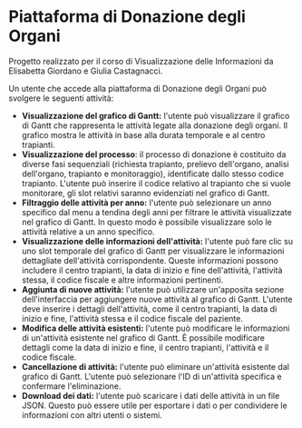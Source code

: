 # Piattaforma di Donazione degli Organi
Progetto realizzato per il corso di Visualizzazione delle Informazioni da Elisabetta Giordano e Giulia Castagnacci.
 
Un utente che accede alla piattaforma di Donazione degli Organi può svolgere le seguenti attività:

* **Visualizzazione del grafico di Gantt:** l'utente può visualizzare il grafico di Gantt che rappresenta le attività legate alla donazione degli organi. Il grafico mostra le attività in base alla durata temporale e al centro trapianti.
*  **Visualizzazione del processo**: il processo di donazione è costituito da diverse fasi sequenziali (richiesta trapianto, prelievo dell'organo, analisi dell'organo, trapianto e monitoraggio), identificate dallo stesso codice trapianto. L'utente può inserire il codice relativo al trapianto che si vuole monitorare, gli slot relativi saranno evidenziati nel grafico di Gantt. 
* **Filtraggio delle attività per anno:** l'utente può selezionare un anno specifico dal menu a tendina degli anni per filtrare le attività visualizzate nel grafico di Gantt. In questo modo è possibile visualizzare solo le attività relative a un anno specifico.
* **Visualizzazione delle informazioni dell'attività:** l'utente può fare clic su uno slot temporale del grafico di Gantt per visualizzare le informazioni dettagliate dell'attività corrispondente. Queste informazioni possono includere il centro trapianti, la data di inizio e fine dell'attività, l'attività stessa, il codice fiscale e altre informazioni pertinenti.
* **Aggiunta di nuove attività:** l'utente può utilizzare un'apposita sezione dell'interfaccia per aggiungere nuove attività al grafico di Gantt. L'utente deve inserire i dettagli dell'attività, come il centro trapianti, la data di inizio e fine, l'attività stessa e il codice fiscale del paziente.
* **Modifica delle attività esistenti:** l'utente può modificare le informazioni di un'attività esistente nel grafico di Gantt. È possibile modificare dettagli come la data di inizio e fine, il centro trapianti, l'attività e il codice fiscale.
* **Cancellazione di attività:** l'utente può eliminare un'attività esistente dal grafico di Gantt. L'utente può selezionare l'ID di un'attività specifica e confermare l'eliminazione.
* **Download dei dati:** l'utente può scaricare i dati delle attività in un file JSON. Questo può essere utile per esportare i dati o per condividere le informazioni con altri utenti o sistemi.
